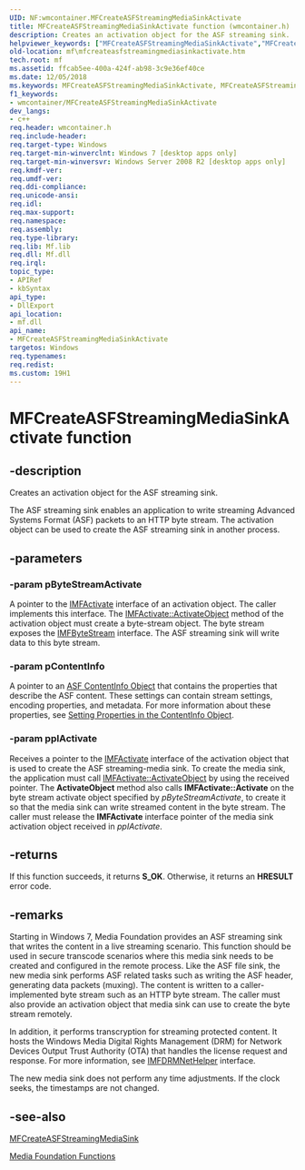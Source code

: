 ```yaml
---
UID: NF:wmcontainer.MFCreateASFStreamingMediaSinkActivate
title: MFCreateASFStreamingMediaSinkActivate function (wmcontainer.h)
description: Creates an activation object for the ASF streaming sink.
helpviewer_keywords: ["MFCreateASFStreamingMediaSinkActivate","MFCreateASFStreamingMediaSinkActivate function [Media Foundation]","mf.mfcreateasfstreamingmediasinkactivate","wmcontainer/MFCreateASFStreamingMediaSinkActivate"]
old-location: mf\mfcreateasfstreamingmediasinkactivate.htm
tech.root: mf
ms.assetid: ffcab5ee-400a-424f-ab98-3c9e36ef40ce
ms.date: 12/05/2018
ms.keywords: MFCreateASFStreamingMediaSinkActivate, MFCreateASFStreamingMediaSinkActivate function [Media Foundation], mf.mfcreateasfstreamingmediasinkactivate, wmcontainer/MFCreateASFStreamingMediaSinkActivate
f1_keywords:
- wmcontainer/MFCreateASFStreamingMediaSinkActivate
dev_langs:
- c++
req.header: wmcontainer.h
req.include-header: 
req.target-type: Windows
req.target-min-winverclnt: Windows 7 [desktop apps only]
req.target-min-winversvr: Windows Server 2008 R2 [desktop apps only]
req.kmdf-ver: 
req.umdf-ver: 
req.ddi-compliance: 
req.unicode-ansi: 
req.idl: 
req.max-support: 
req.namespace: 
req.assembly: 
req.type-library: 
req.lib: Mf.lib
req.dll: Mf.dll
req.irql: 
topic_type:
- APIRef
- kbSyntax
api_type:
- DllExport
api_location:
- mf.dll
api_name:
- MFCreateASFStreamingMediaSinkActivate
targetos: Windows
req.typenames: 
req.redist: 
ms.custom: 19H1
---
```


# MFCreateASFStreamingMediaSinkActivate function


## -description


Creates an activation object for the ASF streaming sink.

The  ASF streaming sink enables  an application to write streaming Advanced Systems Format (ASF)  packets to an HTTP byte stream.
      The activation object can be used to create the ASF streaming sink in another process.


## -parameters




### -param pByteStreamActivate

A pointer to the  <a href="https://docs.microsoft.com/windows/desktop/api/mfobjects/nn-mfobjects-imfactivate">IMFActivate</a> interface of an activation object. The caller  implements this interface.  The <a href="https://docs.microsoft.com/windows/desktop/api/mfobjects/nf-mfobjects-imfactivate-activateobject">IMFActivate::ActivateObject</a> method of the activation object must create a byte-stream object. The byte stream exposes the <a href="https://docs.microsoft.com/windows/desktop/api/mfobjects/nn-mfobjects-imfbytestream">IMFByteStream</a> interface. The ASF streaming sink will write data to this byte stream.


### -param pContentInfo

A pointer to an <a href="https://docs.microsoft.com/windows/desktop/medfound/asf-contentinfo-object">ASF ContentInfo Object</a> that contains the properties that describe the ASF content. These  settings can contain  stream settings, encoding properties, and metadata. For more information about these properties, see <a href="https://docs.microsoft.com/windows/desktop/medfound/setting-properties-in-the-contentinfo-object">Setting Properties in the ContentInfo Object</a>.


### -param ppIActivate

Receives a pointer to the <a href="https://docs.microsoft.com/windows/desktop/api/mfobjects/nn-mfobjects-imfactivate">IMFActivate</a> interface of the activation object that is used to create the ASF streaming-media sink. To create the media sink, the application must call <a href="https://docs.microsoft.com/windows/desktop/api/mfobjects/nf-mfobjects-imfactivate-activateobject">IMFActivate::ActivateObject</a> by using the received pointer. The <b>ActivateObject</b> method also calls   <b>IMFActivate::Activate</b> on the byte stream activate object specified by  <i>pByteStreamActivate</i>, to create it so that the media sink can write streamed content in the byte stream. The caller must release the <b>IMFActivate</b> interface pointer of the media sink activation object received in <i>ppIActivate</i>.


## -returns



If this function succeeds, it returns <b xmlns:loc="http://microsoft.com/wdcml/l10n">S_OK</b>. Otherwise, it returns an <b xmlns:loc="http://microsoft.com/wdcml/l10n">HRESULT</b> error code.




## -remarks



Starting in Windows 7, Media Foundation provides an ASF streaming  sink that writes the content in  a live streaming scenario. This function should be used in secure transcode scenarios where this  media sink needs to be created and configured in the remote
process. Like the ASF file sink, the new media sink performs ASF related tasks such as writing the ASF header, generating data packets (muxing). The content is written to a caller-implemented byte stream such as an HTTP byte stream.
The caller must also provide an activation object that media sink can use to create the byte stream remotely.  

In addition, it performs transcryption for streaming protected content. It hosts the Windows Media Digital Rights Management (DRM) for Network Devices Output Trust Authority (OTA) that handles the license request and response. For more information, see <a href="https://docs.microsoft.com/windows/desktop/api/wmcontainer/nn-wmcontainer-imfdrmnethelper">IMFDRMNetHelper</a> interface.

The new media sink does not perform any time adjustments.  If the clock seeks, the timestamps are not changed.




## -see-also




<a href="https://docs.microsoft.com/windows/desktop/api/wmcontainer/nf-wmcontainer-mfcreateasfstreamingmediasink">MFCreateASFStreamingMediaSink</a>



<a href="https://docs.microsoft.com/windows/desktop/medfound/media-foundation-functions">Media Foundation Functions</a>
 

 

